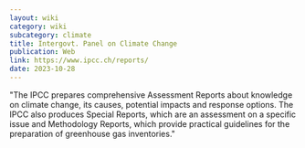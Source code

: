 ```yaml
---
layout: wiki
category: wiki
subcategory: climate
title: Intergovt. Panel on Climate Change
publication: Web
link: https://www.ipcc.ch/reports/
date: 2023-10-28
---
```


"The IPCC prepares comprehensive Assessment Reports about knowledge on climate change, its causes, potential impacts and response options. The IPCC also produces Special Reports, which are an assessment on a specific issue and Methodology Reports, which provide practical guidelines for the preparation of greenhouse gas inventories."
